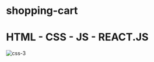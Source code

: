 # shopping-cart
# HTML - CSS - JS - REACT.JS
![css-3](https://user-images.githubusercontent.com/96886636/232335420-a1d860da-e268-4193-a492-f5a6f1e26500.png)
